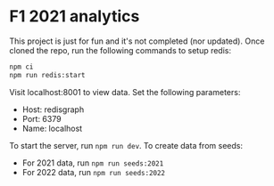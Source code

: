 # F1 2021 analytics

This project is just for fun and it's not completed (nor updated).
Once cloned the repo, run the following commands to setup redis:
```bash
npm ci
npm run redis:start
```

Visit localhost:8001 to view data. Set the following parameters:
 - Host: redisgraph
 - Port: 6379
 - Name: localhost

To start the server, run `npm run dev`.
To create data from seeds:
 - For 2021 data, run `npm run seeds:2021`
 - For 2022 data, run `npm run seeds:2022`
